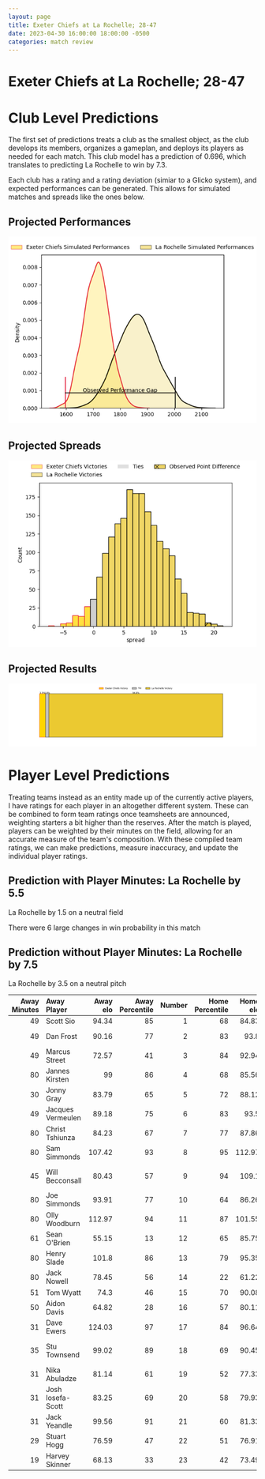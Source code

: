 ```yaml
---  
layout: page  
title: Exeter Chiefs at La Rochelle; 28-47  
date: 2023-04-30 16:00:00 18:00:00 -0500  
categories: match review  
---
```

# Exeter Chiefs at La Rochelle; 28-47

# Club Level Predictions


The first set of predictions treats a club as the smallest object, as the club develops its members, organizes a gameplan, and deploys its players as needed for each match. This club model has a prediction of 0.696, which translates to predicting La Rochelle to win by 7.3.

Each club has a rating and a rating deviation (simiar to a Glicko system), and expected performances can be generated. This allows for simulated matches and spreads like the ones below.
## Projected Performances


![Projected Performances](plots/performances_2023-04-30-LaRochelle-ExeterChiefs.png)
## Projected Spreads


![Projected Spreads](plots/spreads_2023-04-30-LaRochelle-ExeterChiefs.png)
## Projected Results


![Projected Results](plots/resultbar_2023-04-30-LaRochelle-ExeterChiefs.png)
# Player Level Predictions


Treating teams instead as an entity made up of the currently active players, I have ratings for each player in an altogether different system. These can be combined to form team ratings once teamsheets are announced, weighting starters a bit higher than the reserves. After the match is played, players can be weighted by their minutes on the field, allowing for an accurate measure of the team's composition. With these compiled team ratings, we can make predictions, measure inaccuracy, and update the individual player ratings.
## Prediction with Player Minutes: La Rochelle by 5.5


La Rochelle by 1.5 on a neutral field

There were 6 large changes in win probability in this match
## Prediction without Player Minutes: La Rochelle by 7.5


La Rochelle by 3.5 on a neutral pitch



|   Away Minutes | Away Player       |   Away elo |   Away Percentile |   Number |   Home Percentile |   Home elo | Home Player               |   Home Minutes |
|---------------:|:------------------|-----------:|------------------:|---------:|------------------:|-----------:|:--------------------------|---------------:|
|             49 | Scott Sio         |      94.34 |                85 |        1 |                68 |      84.83 | Reda Wardi                |             53 |
|             49 | Dan Frost         |      90.16 |                77 |        2 |                83 |      93.8  | Pierre Bourgarit          |             55 |
|             49 | Marcus Street     |      72.57 |                41 |        3 |                84 |      92.94 | Uini Atonio               |             53 |
|             80 | Jannes Kirsten    |      99    |                86 |        4 |                68 |      85.56 | Romain Sazy               |             45 |
|             30 | Jonny Gray        |      83.79 |                65 |        5 |                72 |      88.12 | William Skelton           |             65 |
|             49 | Jacques Vermeulen |      89.18 |                75 |        6 |                83 |      93.5  | Ultan Dillane             |             80 |
|             80 | Christ Tshiunza   |      84.23 |                67 |        7 |                77 |      87.86 | Levani Botia              |             19 |
|             80 | Sam Simmonds      |     107.42 |                93 |        8 |                95 |     112.97 | Gregory Alldritt          |             80 |
|             45 | Will Becconsall   |      80.43 |                57 |        9 |                94 |     109.1  | Tawera Kerr-Barlow        |             69 |
|             80 | Joe Simmonds      |      93.91 |                77 |       10 |                64 |      86.26 | Antoine Hastoy            |             80 |
|             80 | Olly Woodburn     |     112.97 |                94 |       11 |                87 |     101.55 | Raymond Rhule             |             63 |
|             61 | Sean O'Brien      |      55.15 |                13 |       12 |                65 |      85.75 | Jules Favre               |             80 |
|             80 | Henry Slade       |     101.8  |                86 |       13 |                79 |      95.35 | UJ Seuteni                |             80 |
|             80 | Jack Nowell       |      78.45 |                56 |       14 |                22 |      61.22 | Dillyn Leyds              |             80 |
|             51 | Tom Wyatt         |      74.3  |                46 |       15 |                70 |      90.08 | Brice Dulin               |             80 |
|             50 | Aidon Davis       |      64.82 |                28 |       16 |                57 |      80.11 | Paul Boudehent            |             61 |
|             31 | Dave Ewers        |     124.03 |                97 |       17 |                84 |      96.64 | Thomas Lavault            |             35 |
|             35 | Stu Townsend      |      99.02 |                89 |       18 |                69 |      90.45 | Georges-Henri Colombe     |             27 |
|             31 | Nika Abuladze     |      81.14 |                61 |       19 |                52 |      77.33 | Joel Sclavi               |             27 |
|             31 | Josh Iosefa-Scott |      83.25 |                69 |       20 |                58 |      79.93 | Quentin Lespiaucq-Brettes |             25 |
|             31 | Jack Yeandle      |      99.56 |                91 |       21 |                60 |      81.33 | Teddy Thomas              |             17 |
|             29 | Stuart Hogg       |      76.59 |                47 |       22 |                51 |      76.91 | Rémi Bourdeau             |             15 |
|             19 | Harvey Skinner    |      68.13 |                33 |       23 |                42 |      73.49 | Thomas Berjon             |             11 |

